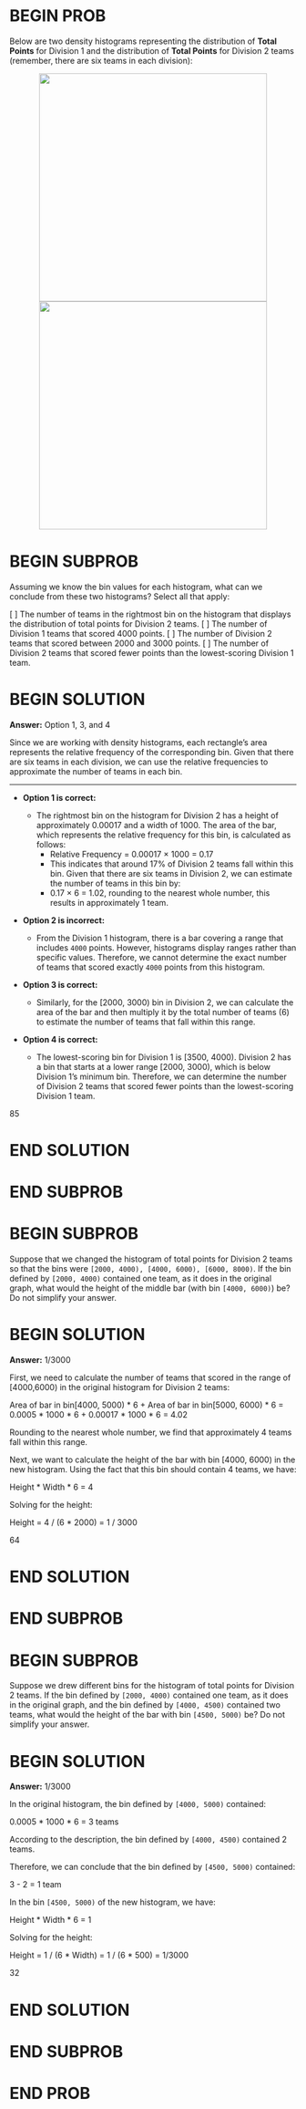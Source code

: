 # BEGIN PROB

Below are two density histograms representing the distribution of **Total Points** for Division 1 and the distribution of **Total Points** for Division 2 teams (remember, there are six teams in each division):

<center><img src='midterm_images/d1_histogram.png' width=400></center>
<center><img src='midterm_images/d2_histogram.png' width=400></center>

# BEGIN SUBPROB

Assuming we know the bin values for each histogram, what can we conclude from these two histograms? Select all that apply:

[ ] The number of teams in the rightmost bin on the histogram that displays the distribution of total points for Division 2 teams.
[ ] The number of Division 1 teams that scored 4000 points.
[ ] The number of Division 2 teams that scored between 2000 and 3000 points.
[ ] The number of Division 2 teams that scored fewer points than the lowest-scoring Division 1 team.

# BEGIN SOLUTION

**Answer:** Option 1, 3, and 4

Since we are working with density histograms, each rectangle’s area represents the relative frequency of the corresponding bin. Given that there are six teams in each division, we can use the relative frequencies to approximate the number of teams in each bin.

---

- **Option 1 is correct:**
  - The rightmost bin on the histogram for Division 2 has a height of approximately 0.00017 and a width of 1000. The area of the bar, which represents the relative frequency for this bin, is calculated as follows:
    - Relative Frequency = 0.00017 × 1000 = 0.17
    - This indicates that around 17% of Division 2 teams fall within this bin. Given that there are six teams in Division 2, we can estimate the number of teams in this bin by:
    - 0.17 × 6 = 1.02, rounding to the nearest whole number, this results in approximately 1 team.

- **Option 2 is incorrect:**
  - From the Division 1 histogram, there is a bar covering a range that includes `4000` points. However, histograms display ranges rather than specific values. Therefore, we cannot determine the exact number of teams that scored exactly `4000` points from this histogram.

- **Option 3 is correct:**
  - Similarly, for the [2000, 3000) bin in Division 2, we can calculate the area of the bar and then multiply it by the total number of teams (6) to estimate the number of teams that fall within this range.

- **Option 4 is correct:**
  - The lowest-scoring bin for Division 1 is [3500, 4000). Division 2 has a bin that starts at a lower range [2000, 3000), which is below Division 1’s minimum bin. Therefore, we can determine the number of Division 2 teams that scored fewer points than the lowest-scoring Division 1 team.

<average>85</average>

# END SOLUTION

# END SUBPROB

# BEGIN SUBPROB

Suppose that we changed the histogram of total points for Division 2 teams so that the bins were `[2000, 4000), [4000, 6000), [6000, 8000)`. If the bin defined by `[2000, 4000)` contained one team, as it does in the original graph, what would the height of the middle bar (with bin `[4000, 6000)`) be? Do not simplify your answer.

# BEGIN SOLUTION

**Answer:** 1/3000

First, we need to calculate the number of teams that scored in the range of [4000,6000) in the original histogram for Division 2 teams:

Area of bar in bin[4000, 5000) * 6 + Area of bar in bin[5000, 6000) * 6 = 0.0005 * 1000 * 6 + 0.00017 * 1000 * 6 = 4.02

Rounding to the nearest whole number, we find that approximately 4 teams fall within this range.

Next, we want to calculate the height of the bar with bin [4000, 6000) in the new histogram. Using the fact that this bin should contain 4 teams, we have:

Height * Width * 6 = 4

Solving for the height:

Height = 4 / (6 * 2000) = 1 / 3000

<average>64</average>

# END SOLUTION

# END SUBPROB

# BEGIN SUBPROB

Suppose we drew different bins for the histogram of total points for Division 2 teams. If the bin defined by `[2000, 4000)` contained one team, as it does in the original graph, and the bin defined by `[4000, 4500)` contained two teams, what would the height of the bar with bin `[4500, 5000)` be? Do not simplify your answer.

# BEGIN SOLUTION

**Answer:** 1/3000

In the original histogram, the bin defined by `[4000, 5000)` contained:

0.0005 * 1000 * 6 = 3 teams  

According to the description, the bin defined by `[4000, 4500)` contained 2 teams.

Therefore, we can conclude that the bin defined by `[4500, 5000)` contained:

3 - 2 = 1 team  

In the bin `[4500, 5000)` of the new histogram, we have:

Height * Width * 6 = 1

Solving for the height:

Height = 1 / (6 * Width) = 1 / (6 * 500) = 1/3000

<average>32</average>

# END SOLUTION

# END SUBPROB

# END PROB

